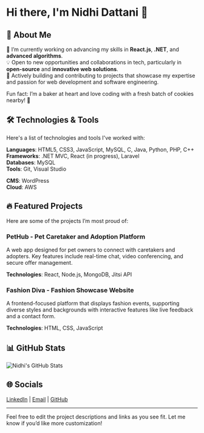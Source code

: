 # Hi there, I'm Nidhi Dattani 👋

## 🌟 About Me
🔭 I’m currently working on advancing my skills in **React.js**, **.NET**, and **advanced algorithms**.  
💡 Open to new opportunities and collaborations in tech, particularly in **open-source** and **innovative web solutions**.  
💼 Actively building and contributing to projects that showcase my expertise and passion for web development and software engineering.  

Fun fact: I’m a baker at heart and love coding with a fresh batch of cookies nearby! 🍪

## 🛠️ Technologies & Tools
Here's a list of technologies and tools I've worked with:

**Languages**: HTML5, CSS3, JavaScript, MySQL, C, Java, Python, PHP, C++  
**Frameworks**: .NET MVC, React (in progress), Laravel  
**Databases**: MySQL  
**Tools**: Git, Visual Studio

**CMS**: WordPress  
**Cloud**: AWS  

## 🔥 Featured Projects
Here are some of the projects I’m most proud of:

### PetHub - Pet Caretaker and Adoption Platform
A web app designed for pet owners to connect with caretakers and adopters. Key features include real-time chat, video conferencing, and secure offer management.

**Technologies**: React, Node.js, MongoDB, Jitsi API

### Fashion Diva - Fashion Showcase Website
A frontend-focused platform that displays fashion events, supporting diverse styles and backgrounds with interactive features like live feedback and a contact form.

**Technologies**: HTML, CSS, JavaScript

## 📊 GitHub Stats
![Nidhi's GitHub Stats](https://github-readme-stats.vercel.app/api?username=nidhidattani13&show_icons=true&theme=dracula)

## 🌐 Socials
[LinkedIn](https://linkedin.com/in/yourprofile) | [Email](mailto:your.email@example.com) | [GitHub](https://github.com/nidhidattani13)

---

Feel free to edit the project descriptions and links as you see fit. Let me know if you’d like more customization!
